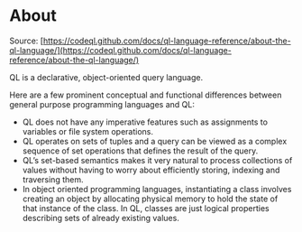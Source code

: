 # About

Source: [https://codeql.github.com/docs/ql-language-reference/about-the-ql-language/](https://codeql.github.com/docs/ql-language-reference/about-the-ql-language/)

QL is a declarative, object-oriented query language.

Here are a few prominent conceptual and functional differences between general purpose programming languages and QL:

* QL does not have any imperative features such as assignments to variables or file system operations.
* QL operates on sets of tuples and a query can be viewed as a complex sequence of set operations that defines the result of the query.
* QL’s set-based semantics makes it very natural to process collections of values without having to worry about efficiently storing, indexing and traversing them.
* In object oriented programming languages, instantiating a class involves creating an object by allocating physical memory to hold the state of that instance of the class. In QL, classes are just logical properties describing sets of already existing values.
